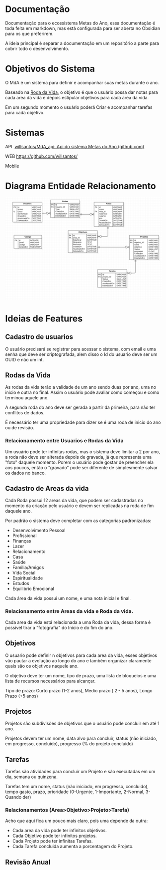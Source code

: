 
# Documentação

Documentação para o ecossistema Metas do Ano, essa documentação é toda feita em markdown, mas está configurada para ser aberta no Obsidian para os que preferirem.


A ideia principal é separar a documentação em um repositório a parte para cobrir todo o desenvolvimento.

  

# Objetivos do Sistema

O MdA é um sistema para definir e acompanhar suas metas durante o ano.

Baseado na [Roda da Vida](Roda%20da%20Vida.md), o objetivo é que o usuário possa dar notas para cada area da vida e depois estipular objetivos para cada area da vida.

Em um segundo momento o usuário poderá Criar e acompanhar tarefas para cada objetivo.


  

# Sistemas

  

API  [willsantos/MdA_api: Api do sistema Metas do Ano (github.com)](https://github.com/willsantos/MdA_api)

  

WEB https://github.com/willsantos/

  

Mobile

  
# Diagrama Entidade Relacionamento
![Diagrama de Entidade Relacionamento](/Assets/Pasted%20image%2020230320143235.png)



# Ideias de Features

## Cadastro de usuarios
O usuário precisará se registrar para acessar o sistema, com email e uma senha que deve ser criptografada, alem disso o Id do usuario deve ser um GUID e não um int.

## Rodas da Vida

As rodas da vida terão a validade de um ano sendo duas por ano, uma no inicio e outra no final.
Assim o usuário pode avaliar como começou e como terminou aquele ano.

A segunda roda do ano deve ser gerada a partir da primeira, para não ter conflitos de dados.

É necessário ter uma propriedade para dizer se é uma roda de inicio do ano ou de revisão.

### Relacionamento entre Usuarios e Rodas da Vida

Um usuário pode ter infinitas rodas, mas o sistema deve limitar a 2 por ano, a roda não deve ser alterada depois de gravada, já que representa uma "foto" daquele momento.
Porem o usuário pode gostar de preencher ela aos poucos, então o "gravado" pode ser diferente de simplesmente salvar os dados no banco.

## Cadastro de Areas da vida

Cada Roda possui 12 areas da vida, que podem ser cadastradas no momento da criação pelo usuário e devem ser replicadas na roda de fim daquele ano.

Por padrão o sistema deve completar com as categorias padronizadas:

- Desenvolvimento Pessoal
- Profissional
- Finanças
- Lazer
- Relacionamento
- Casa
- Saúde
- Familia/Amigos
- Vida Social
- Espiritualidade
- Estudos
- Equilibrio Emocional

Cada área da vida possui um nome, e uma nota inicial e final.

### Relacionamento entre Areas da vida e Roda da vida.

Cada area da vida está relacionada a uma Roda da vida, dessa forma é possivel tirar a "fotografia" do Inicio e do fim do ano.

## Objetivos

O usuario pode definir n objetivos para cada area da vida, esses objetivos vão pautar a evolução ao longo do ano e também organizar claramente quais são os objetivos naquele ano.

O objetivo deve ter um nome, tipo de prazo, uma lista de bloqueios e uma lista de recursos necessários para alcançar.

Tipo de prazo: Curto prazo (1-2 anos), Medio prazo ( 2 - 5 anos), Longo Prazo (+5 anos)


## Projetos

Projetos são subdivisões de objetivos que o usuário pode concluir em até 1 ano.

Projetos devem ter um nome, data alvo para concluir, status (não iniciado, em progresso, concluido), progresso (% do projeto concluido)

## Tarefas

Tarefas são atividades para concluir um Projeto e são executadas em um dia, semana ou quinzena.

Tarefas tem um nome, status (não iniciado, em progresso, concluido), tempo gasto, prazo, prioridade (0-Urgente, 1-Importante, 2-Normal, 3-Quando der)


### Relacionamentos (Area>Objetivo>Projeto>Tarefa)


Acho que aqui fica um pouco mais claro, pois uma depende da outra:

- Cada area da vida pode ter infinitos objetivos.
- Cada Objetivo pode ter infinitos projetos.
- Cada Projeto pode ter infinitas Tarefas.
- Cada Tarefa concluida aumenta a porcentagem do Projeto.

## Revisão Anual






